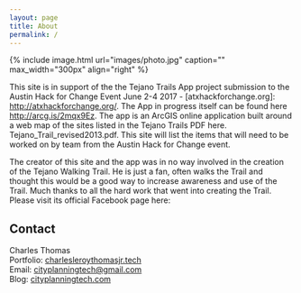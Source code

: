 ```yaml
---
layout: page
title: About
permalink: /
---
```


{% include image.html url="images/photo.jpg" caption="" max_width="300px" align="right" %}

This site is in support of the the Tejano Trails App project submission to the Austin Hack for Change Event June 2-4 2017 - [atxhackforchange.org]: http://atxhackforchange.org/. The App in progress itself can be found here http://arcg.is/2mqx9Ez. The app is an ArcGIS online application built around a web map of the sites listed in the Tejano Trails PDF here. Tejano_Trail_revised2013.pdf. This site will list the items that will need to be worked on by team from the Austin Hack for Change event. 

The creator of this site and the app was in no way involved in the creation of the Tejano Walking Trail. He is just a fan, often walks the Trail and thought this would be a good way to increase awareness and use of the Trail. Much thanks to all the hard work that went into creating the Trail. Please visit its official Facebook page here:    

## Contact

Charles Thomas <br />
Portfolio: [charlesleroythomasjr.tech] <br />
Email: [cityplanningtech@gmail.com]<br />
Blog: [cityplanningtech.com]<br />


[charlesleroythomasjr.tech]: http://charlesleroythomasjr.tech/
[cityplanningtech@gmail.com]: mailto:cityplanningtech@gmail.com
[cityplanningtech.com]: http://cityplanningtech.com
[http://arcg.is/2mqx9Ez]: http://arcg.is/2mqx9Ez
[Tejano_Trail_revised2013.pdf]: https://www.preservationaustin.org/uploads/Tejano_Trail_revised2013.pdf

